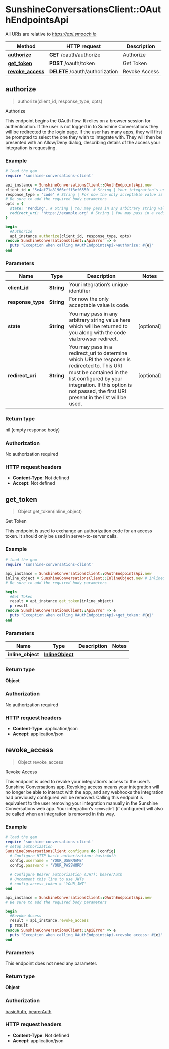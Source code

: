 # SunshineConversationsClient::OAuthEndpointsApi

All URIs are relative to *https://api.smooch.io*

Method | HTTP request | Description
------------- | ------------- | -------------
[**authorize**](OAuthEndpointsApi.md#authorize) | **GET** /oauth/authorize | Authorize
[**get_token**](OAuthEndpointsApi.md#get_token) | **POST** /oauth/token | Get Token
[**revoke_access**](OAuthEndpointsApi.md#revoke_access) | **DELETE** /oauth/authorization | Revoke Access



## authorize

> authorize(client_id, response_type, opts)

Authorize

This endpoint begins the OAuth flow. It relies on a browser session for authentication. If the user is not logged in to Sunshine Conversations they will be redirected to the login page. If the user has many apps, they will first be prompted to select the one they wish to integrate with. They will then be presented with an Allow/Deny dialog, describing details of the access your integration is requesting.

### Example

```ruby
# load the gem
require 'sunshine-conversations-client'

api_instance = SunshineConversationsClient::OAuthEndpointsApi.new
client_id = '5e4af71a81966cfff3ef6550' # String | Your integration’s unique identifier
response_type = 'code' # String | For now the only acceptable value is code.
# Be sure to add the required body parameters
opts = {
  state: 'Pending', # String | You may pass in any arbitrary string value here which will be returned to you along with the code via browser redirect.
  redirect_uri: 'https://example.org' # String | You may pass in a redirect_uri to determine which URI the response is redirected to. This URI must be contained in the list configured by your integration. If this option is not passed, the first URI present in the list will be used.
}

begin
  #Authorize
  api_instance.authorize(client_id, response_type, opts)
rescue SunshineConversationsClient::ApiError => e
  puts "Exception when calling OAuthEndpointsApi->authorize: #{e}"
end
```

### Parameters


Name | Type | Description  | Notes
------------- | ------------- | ------------- | -------------
 **client_id** | **String**| Your integration’s unique identifier | 
 **response_type** | **String**| For now the only acceptable value is code. | 
 **state** | **String**| You may pass in any arbitrary string value here which will be returned to you along with the code via browser redirect. | [optional] 
 **redirect_uri** | **String**| You may pass in a redirect_uri to determine which URI the response is redirected to. This URI must be contained in the list configured by your integration. If this option is not passed, the first URI present in the list will be used. | [optional] 

### Return type

nil (empty response body)

### Authorization

No authorization required

### HTTP request headers

- **Content-Type**: Not defined
- **Accept**: Not defined


## get_token

> Object get_token(inline_object)

Get Token

This endpoint is used to exchange an authorization code for an access token. It should only be used in server-to-server calls.

### Example

```ruby
# load the gem
require 'sunshine-conversations-client'

api_instance = SunshineConversationsClient::OAuthEndpointsApi.new
inline_object = SunshineConversationsClient::InlineObject.new # InlineObject | 
# Be sure to add the required body parameters

begin
  #Get Token
  result = api_instance.get_token(inline_object)
  p result
rescue SunshineConversationsClient::ApiError => e
  puts "Exception when calling OAuthEndpointsApi->get_token: #{e}"
end
```

### Parameters


Name | Type | Description  | Notes
------------- | ------------- | ------------- | -------------
 **inline_object** | [**InlineObject**](InlineObject.md)|  | 

### Return type

**Object**

### Authorization

No authorization required

### HTTP request headers

- **Content-Type**: application/json
- **Accept**: application/json


## revoke_access

> Object revoke_access

Revoke Access

This endpoint is used to revoke your integration’s access to the user’s Sunshine Conversations app. Revoking access means your integration will no longer be able to interact with the app, and any webhooks the integration had previously configured will be removed.  Calling this endpoint is equivalent to the user removing your integration manually in the Sunshine Conversations web app. Your integration’s `removeUrl` (if configured) will also be called when an integration is removed in this way. 

### Example

```ruby
# load the gem
require 'sunshine-conversations-client'
# setup authorization
SunshineConversationsClient.configure do |config|
  # Configure HTTP basic authorization: basicAuth
  config.username = 'YOUR_USERNAME'
  config.password = 'YOUR_PASSWORD'

  # Configure Bearer authorization (JWT): bearerAuth
  # Uncomment this line to use JWTs
  # config.access_token = 'YOUR_JWT'
end

api_instance = SunshineConversationsClient::OAuthEndpointsApi.new
# Be sure to add the required body parameters

begin
  #Revoke Access
  result = api_instance.revoke_access
  p result
rescue SunshineConversationsClient::ApiError => e
  puts "Exception when calling OAuthEndpointsApi->revoke_access: #{e}"
end
```

### Parameters

This endpoint does not need any parameter.

### Return type

**Object**

### Authorization

[basicAuth](../README.md#basicAuth), [bearerAuth](../README.md#bearerAuth)

### HTTP request headers

- **Content-Type**: Not defined
- **Accept**: application/json

